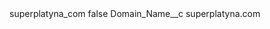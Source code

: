 <?xml version="1.0" encoding="UTF-8"?>
<CustomMetadata xmlns="http://soap.sforce.com/2006/04/metadata" xmlns:xsi="http://www.w3.org/2001/XMLSchema-instance" xmlns:xsd="http://www.w3.org/2001/XMLSchema">
    <label>superplatyna_com</label>
    <protected>false</protected>
    <values>
        <field>Domain_Name__c</field>
        <value xsi:type="xsd:string">superplatyna.com</value>
    </values>
</CustomMetadata>
